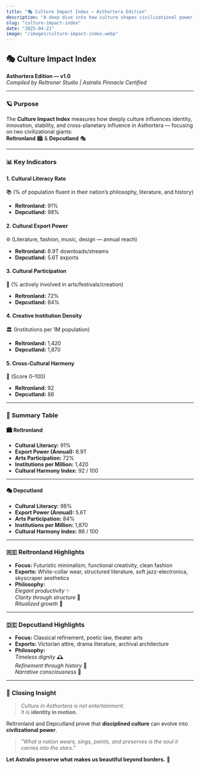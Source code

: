 ```yaml
---
title: "🎭 Culture Impact Index – Asthortera Edition"
description: "A deep dive into how culture shapes civilizational power in Reltronland and Depcutland."
slug: "culture-impact-index"
date: "2025-04-21"
image: "/images/culture-impact-index.webp"
---
```


## 🎭 **Culture Impact Index**  
**Asthortera Edition — v1.0**  
_Compiled by Reltroner Studio | Astralis Pinnacle Certified_

---

### 🪐 **Purpose**
The **Culture Impact Index** measures how deeply culture influences identity, innovation, stability, and cross-planetary influence in Asthortera — focusing on two civilizational giants:  
**Reltronland** 🏙️ & **Depcutland** 🎭

---

### 📊 **Key Indicators**

#### 1. **Cultural Literacy Rate**  
📚 (% of population fluent in their nation’s philosophy, literature, and history)  
- **Reltronland:** 91%  
- **Depcutland:** 98%

#### 2. **Cultural Export Power**  
🌐 (Literature, fashion, music, design — annual reach)  
- **Reltronland:** 8.9T downloads/streams  
- **Depcutland:** 5.6T exports

#### 3. **Cultural Participation**  
🎨 (% actively involved in arts/festivals/creation)  
- **Reltronland:** 72%  
- **Depcutland:** 84%

#### 4. **Creative Institution Density**  
🏛️ (Institutions per 1M population)  
- **Reltronland:** 1,420  
- **Depcutland:** 1,870

#### 5. **Cross-Cultural Harmony**  
🤝 (Score 0–100)  
- **Reltronland:** 92  
- **Depcutland:** 86

---

### 🧭 **Summary Table**

#### 🏙️ **Reltronland**
- **Cultural Literacy:** 91%  
- **Export Power (Annual):** 8.9T  
- **Arts Participation:** 72%  
- **Institutions per Million:** 1,420  
- **Cultural Harmony Index:** 92 / 100  

---

#### 🎭 **Depcutland**
- **Cultural Literacy:** 98%  
- **Export Power (Annual):** 5.6T  
- **Arts Participation:** 84%  
- **Institutions per Million:** 1,870  
- **Cultural Harmony Index:** 86 / 100  

---

### 🇷🇪 **Reltronland Highlights**
- **Focus:** Futuristic minimalism, functional creativity, clean fashion
- **Exports:** White-collar wear, structured literature, soft jazz-electronica, skyscraper aesthetics
- **Philosophy:**  
  _Elegant productivity_ ✨  
  _Clarity through structure_ 🧱  
  _Ritualized growth_ 🌱

---

### 🇩🇪 **Depcutland Highlights**
- **Focus:** Classical refinement, poetic law, theater arts
- **Exports:** Victorian attire, drama literature, archival architecture
- **Philosophy:**  
  _Timeless dignity_ 🕰️  
  _Refinement through history_ 📜  
  _Narrative consciousness_ 🧠

---

### 📌 **Closing Insight**
> *Culture in Asthortera is not entertainment.*  
> It is **identity in motion.**

Reltronland and Depcutland prove that **disciplined culture** can evolve into **civilizational power**.

> _"What a nation wears, sings, paints, and preserves is the soul it carries into the stars."_

**Let Astralis preserve what makes us beautiful beyond borders.** 🌌
